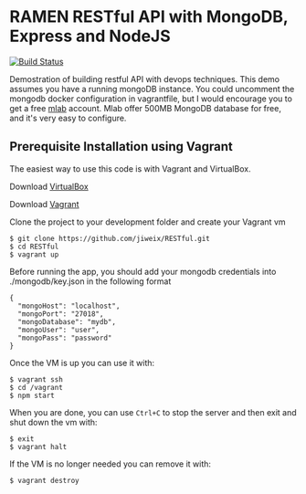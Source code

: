 # RAMEN RESTful API with MongoDB, Express and NodeJS

[![Build Status](https://travis-ci.org/jiweix/RESTful.svg?branch=master)](https://travis-ci.org/jiweix/RESTful)

Demostration of building restful API with devops techniques. This demo assumes you have a running mongoDB instance. You could uncomment the mongodb docker configuration in vagrantfile, but I would encourage you to get a free [mlab](https://mlab.com/) account. Mlab offer 500MB MongoDB database for free, and it's very easy to configure.  

## Prerequisite Installation using Vagrant

The easiest way to use this code is with Vagrant and VirtualBox.

Download [VirtualBox](https://www.virtualbox.org/)

Download [Vagrant](https://www.vagrantup.com/)

Clone the project to your development folder and create your Vagrant vm

    $ git clone https://github.com/jiweix/RESTful.git
    $ cd RESTful
    $ vagrant up

Before running the app, you should add your mongodb credentials into ./mongodb/key.json in the following format

    {
      "mongoHost": "localhost",
      "mongoPort": "27018",
      "mongoDatabase": "mydb",
      "mongoUser": "user",
      "mongoPass": "password"
    }

Once the VM is up you can use it with:

    $ vagrant ssh
    $ cd /vagrant
    $ npm start

When you are done, you can use `Ctrl+C` to stop the server and then exit and shut down the vm with:

    $ exit
    $ vagrant halt

If the VM is no longer needed you can remove it with:

    $ vagrant destroy
